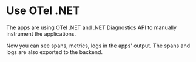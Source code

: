 # Use OTel .NET

The apps are using OTel .NET and .NET Diagnostics API
to manually instrument the applications.

Now you can see spans, metrics, logs in the apps' output.
The spans and logs are also exported to the backend.
